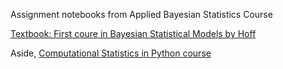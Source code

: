 Assignment notebooks from Applied Bayesian Statistics Course 

[Textbook: First coure in Bayesian Statistical Models by Hoff](http://www.springer.com/us/book/9780387922997)

Aside, [Computational Statistics in Python course](https://people.duke.edu/~ccc14/sta-663/)
